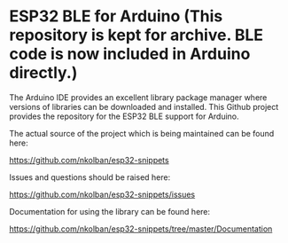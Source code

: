 # ESP32 BLE for Arduino (This repository is kept for archive. BLE code is now included in Arduino directly.)
The Arduino IDE provides an excellent library package manager where versions of libraries can be downloaded and installed.  This Github project provides the repository for the ESP32 BLE support for Arduino.

The actual source of the project which is being maintained can be found here:

https://github.com/nkolban/esp32-snippets

Issues and questions should be raised here:

https://github.com/nkolban/esp32-snippets/issues


Documentation for using the library can be found here:

https://github.com/nkolban/esp32-snippets/tree/master/Documentation
